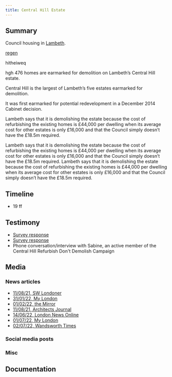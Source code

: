```yaml
---
title: Central Hill Estate
---
```


## Summary

Council housing in [Lambeth](providers/Lambeth).

[regen](cause-effect-affect/regeneration)

hitheiweq

hgh
476 homes are earmarked for demolition on Lambeth’s Central Hill estate.

Central Hill is the largest of Lambeth’s five estates earmarked for demolition.

It was first earmarked for potential redevelopment in a December 2014 Cabinet decision.

Lambeth says that it is demolishing the estate because the cost of refurbishing the existing homes is £44,000 per dwelling when its average cost for other estates is only £16,000 and that the Council simply doesn’t have the £18.5m required.

Lambeth says that it is demolishing the estate because the cost of refurbishing the existing homes is £44,000 per dwelling when its average cost for other estates is only £16,000 and that the Council simply doesn’t have the £18.5m required.
Lambeth says that it is demolishing the estate because the cost of refurbishing the existing homes is £44,000 per dwelling when its average cost for other estates is only £16,000 and that the Council simply doesn’t have the £18.5m required.


## Timeline

- 19
ff

## Testimony

- [Survey response](testimony/SR101)
- [Survey response](testimony/SR102)
- Phone conversation/interview with Sabine, an active member of the Central Hill Refurbish Don't Demolish Campaign

## Media
### News articles

- [11/08/21, SW Londoner](media/SWLondoner-21-08-11)
- [31/01/22, My London](media/MyLondon-22-01-31)
- [01/02/22, the Mirror](media/Mirror-22-02-01)
- [11/08/21, Architects Journal](media/AJ-22-02-23)
- [14/06/22, London News Online](media/LNO-22-06-14)
- [01/07/22, My London](media/MyLondon-22-07-01)
- [02/07/22, Wandsworth Times](media/WT-22-07-02)

### Social media posts
### Misc

## Documentation
